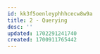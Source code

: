 ```yaml
---
id: kk3f5oenleyphhhcecw8w9a
title: 2 - Querying
desc: ''
updated: 1702291241740
created: 1700911765442
---
```

